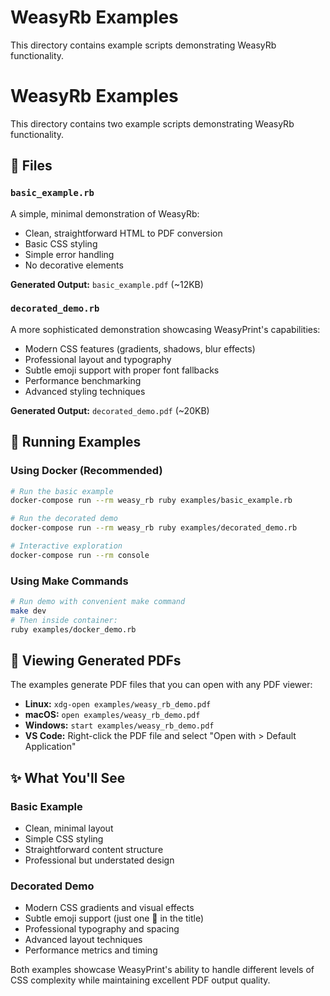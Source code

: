 # WeasyRb Examples

This directory contains example scripts demonstrating WeasyRb functionality.

# WeasyRb Examples

This directory contains two example scripts demonstrating WeasyRb functionality.

## 📁 Files

### `basic_example.rb` 
A simple, minimal demonstration of WeasyRb:
- Clean, straightforward HTML to PDF conversion
- Basic CSS styling
- Simple error handling
- No decorative elements

**Generated Output:** `basic_example.pdf` (~12KB)

### `decorated_demo.rb`
A more sophisticated demonstration showcasing WeasyPrint's capabilities:
- Modern CSS features (gradients, shadows, blur effects)
- Professional layout and typography
- Subtle emoji support with proper font fallbacks
- Performance benchmarking
- Advanced styling techniques

**Generated Output:** `decorated_demo.pdf` (~20KB)

## 🚀 Running Examples

### Using Docker (Recommended)
```bash
# Run the basic example
docker-compose run --rm weasy_rb ruby examples/basic_example.rb

# Run the decorated demo
docker-compose run --rm weasy_rb ruby examples/decorated_demo.rb

# Interactive exploration
docker-compose run --rm console
```

### Using Make Commands
```bash
# Run demo with convenient make command
make dev
# Then inside container:
ruby examples/docker_demo.rb
```

## 📖 Viewing Generated PDFs

The examples generate PDF files that you can open with any PDF viewer:

- **Linux:** `xdg-open examples/weasy_rb_demo.pdf`
- **macOS:** `open examples/weasy_rb_demo.pdf` 
- **Windows:** `start examples/weasy_rb_demo.pdf`
- **VS Code:** Right-click the PDF file and select "Open with > Default Application"

## ✨ What You'll See

### Basic Example
- Clean, minimal layout
- Simple CSS styling  
- Straightforward content structure
- Professional but understated design

### Decorated Demo
- Modern CSS gradients and visual effects
- Subtle emoji support (just one 🚀 in the title)
- Professional typography and spacing
- Advanced layout techniques
- Performance metrics and timing

Both examples showcase WeasyPrint's ability to handle different levels of CSS complexity while maintaining excellent PDF output quality.
